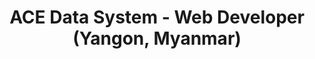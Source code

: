 ---
title: ACE Data System - Web Developer (Yangon, Myanmar)
link: https://acedatasystems.com/
description: Implement KBZ Mobile Banking (Web).Design XSLT to getting XSL Query from SOAP API.
---